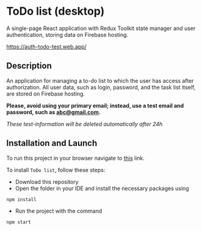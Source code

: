 # ToDo list (desktop)

A single-page React application with Redux Toolkit state manager and user authentication, storing data on Firebase hosting.

https://auth-todo-test.web.app/

## Description

An application for managing a to-do list to which the user has access after authorization. All user data, such as login, password, and the task list itself, are stored on Firebase hosting.

__Please, avoid using your primary email; instead, use a test email and password, such as abc@gmail.com.__

_These test-information will be deleted automatically after 24h_

## Installation and Launch

To run this project in your browser navigate to [this](https://auth-todo-test.web.app) link.

To install `ToDo list`, follow these steps:

* Download this repository
* Open the folder in your IDE and install the necessary packages using 
```
npm install
```
* Run the project with the command
```
npm start
```

